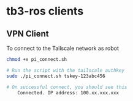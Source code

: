 # tb3-ros clients

## VPN Client

To connect to the Tailscale network as robot

```bash
chmod +x pi_connect.sh

# Run the script with the tailscale authkey
sudo ./pi_connect.sh tskey-123abc456

# On successful connect, you should see this
    Connected. IP address: 100.xx.xxx.xxx
```
